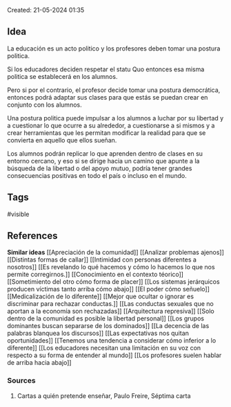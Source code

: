 Created: 21-05-2024 01:35

## <span class="pink"> **Idea** </span>
La educación es un acto politico y los profesores deben tomar una postura politica.

Si los educadores deciden respetar el statu Quo entonces esa misma politica se establecerá en los alumnos.

Pero si por el contrario, el profesor decide tomar una postura democrática, entonces podrá adaptar sus clases para que estás se puedan crear en conjunto con los alumnos.

Una postura politica puede impulsar a los alumnos a luchar por su libertad y a cuestionar lo que ocurre a su alrededor, a cuestionarse a si mismos y a crear herramientas que les permitan modificar la realidad para que se convierta en aquello que ellos sueñan.

Los alumnos podrán replicar lo que aprenden dentro de clases en su entorno cercano, y eso si se dirige hacia un camino que apunte a la búsqueda de la libertad o del apoyo mutuo, podría tener grandes consecuencias positivas en todo el país o incluso en el mundo.

## <span class="orange"> **Tags**</span>
<span class="tag"> #visible</span> 

## <span class="green"> **References**</span>
<span class="blue"> **Similar ideas** </span>
[[Apreciación de la comunidad]]
[[Analizar problemas ajenos]]
[[Distintas formas de callar]]
[[Intimidad con personas diferentes a nosotros]]
[[Es revelando lo qué hacemos y cómo lo hacemos lo que nos permite corregirnos.]]
[[Conocimiento en el contexto téorico]]
[[Sometimiento del otro cómo forma de placer]]
[[Los sistemas jerárquicos producen víctimas tanto arriba cómo abajo]]
[[El poder cómo señuelo]]
[[Medicalización de lo diferente]]
[[Mejor que ocultar o ignorar es discriminar para rechazar conductas.]]
[[Las conductas sexuales que no aportan a la economía son rechazadas]]
[[Arquitectura represiva]]
[[Solo dentro de la comunidad es posible la libertad personal]]
[[Los grupos dominantes buscan separarse de los dominados]]
[[La decencia de las palabras blanquea los discursos]]
[[Las expectativas nos quitan oportunidades]]
[[Tenemos una tendencia a considerar cómo inferior a lo diferente]]
[[Los educadores necesitan una limitación en su voz con respecto a su forma de entender al mundo]]
[[Los profesores suelen hablar de arriba hacia abajo]]
### <span class="purple"> **Sources**</span>
1. Cartas a quién pretende enseñar, Paulo Freire, Séptima carta